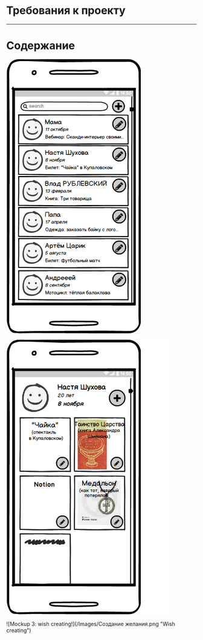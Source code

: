 # Требования к проекту
---
# Содержание


![Mockup 1: start!](/Images/Старт.png "Start page")

![Mockup 2: wishlist!](/Images/Вишлист.png "Wishlist")

![Mockup 3: wish creating!](/Images/Создание желания.png "Wish creating")
